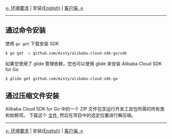 [← 环境要求](0-Requirements-CN.md) | 安装[(English)](1-Installation-EN.md) | [客户端 →](2-Client-CN.md)
***

## 通过命令安装
使用 `go get` 下载安装 SDK

```sh
$ go get -u github.com/misty/alibaba-cloud-sdk-go/sdk
```

如果您使用了 glide 管理依赖，您也可以使用 glide 来安装 Alibaba Cloud SDK for Go

```sh
$ glide get github.com/misty/alibaba-cloud-sdk-go
```

## 通过压缩文件安装
Alibaba Cloud SDK for Go 中的一个 ZIP 文件包含运行开发工具包所需的所有类和依赖项。
下载这个 [文件][Go-release], 然后在项目中的选定位置进行解压缩。

***
[← 环境要求](0-Requirements-CN.md) | 安装[(English)](1-Installation-EN.md) | [客户端 →](2-Client-CN.md)

[Go-release]: https://github.com/misty/alibaba-cloud-sdk-go/releases